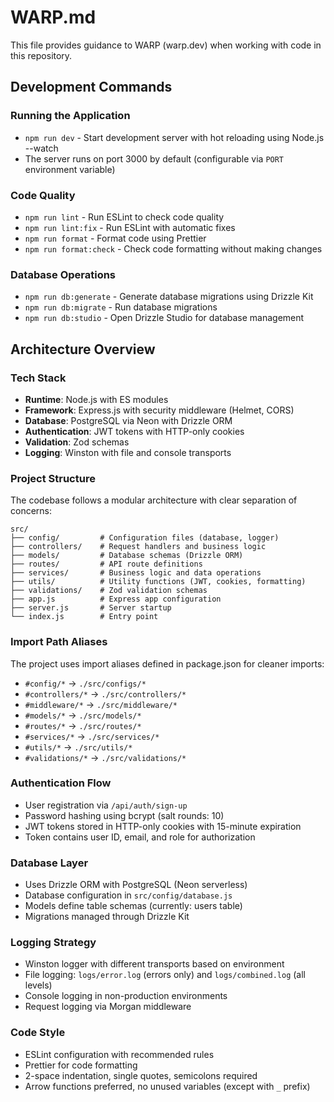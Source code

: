 # WARP.md

This file provides guidance to WARP (warp.dev) when working with code in this repository.

## Development Commands

### Running the Application
- `npm run dev` - Start development server with hot reloading using Node.js --watch
- The server runs on port 3000 by default (configurable via `PORT` environment variable)

### Code Quality
- `npm run lint` - Run ESLint to check code quality
- `npm run lint:fix` - Run ESLint with automatic fixes
- `npm run format` - Format code using Prettier
- `npm run format:check` - Check code formatting without making changes

### Database Operations
- `npm run db:generate` - Generate database migrations using Drizzle Kit
- `npm run db:migrate` - Run database migrations
- `npm run db:studio` - Open Drizzle Studio for database management

## Architecture Overview

### Tech Stack
- **Runtime**: Node.js with ES modules
- **Framework**: Express.js with security middleware (Helmet, CORS)
- **Database**: PostgreSQL via Neon with Drizzle ORM
- **Authentication**: JWT tokens with HTTP-only cookies
- **Validation**: Zod schemas
- **Logging**: Winston with file and console transports

### Project Structure
The codebase follows a modular architecture with clear separation of concerns:

```
src/
├── config/         # Configuration files (database, logger)
├── controllers/    # Request handlers and business logic
├── models/         # Database schemas (Drizzle ORM)
├── routes/         # API route definitions
├── services/       # Business logic and data operations
├── utils/          # Utility functions (JWT, cookies, formatting)
├── validations/    # Zod validation schemas
├── app.js          # Express app configuration
├── server.js       # Server startup
└── index.js        # Entry point
```

### Import Path Aliases
The project uses import aliases defined in package.json for cleaner imports:
- `#config/*` → `./src/configs/*`
- `#controllers/*` → `./src/controllers/*`
- `#middleware/*` → `./src/middleware/*`
- `#models/*` → `./src/models/*`
- `#routes/*` → `./src/routes/*`
- `#services/*` → `./src/services/*`
- `#utils/*` → `./src/utils/*`
- `#validations/*` → `./src/validations/*`

### Authentication Flow
- User registration via `/api/auth/sign-up`
- Password hashing using bcrypt (salt rounds: 10)
- JWT tokens stored in HTTP-only cookies with 15-minute expiration
- Token contains user ID, email, and role for authorization

### Database Layer
- Uses Drizzle ORM with PostgreSQL (Neon serverless)
- Database configuration in `src/config/database.js`
- Models define table schemas (currently: users table)
- Migrations managed through Drizzle Kit

### Logging Strategy
- Winston logger with different transports based on environment
- File logging: `logs/error.log` (errors only) and `logs/combined.log` (all levels)
- Console logging in non-production environments
- Request logging via Morgan middleware

### Code Style
- ESLint configuration with recommended rules
- Prettier for code formatting
- 2-space indentation, single quotes, semicolons required
- Arrow functions preferred, no unused variables (except with `_` prefix)